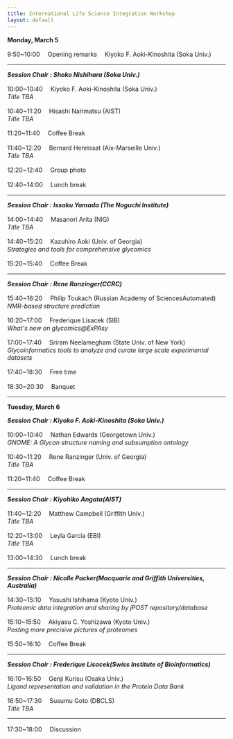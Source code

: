 ```yaml
---
title: International Life Science Integration Workshop
layout: default
---
```


**Monday, March 5**	

 9:50~10:00　 Opening remarks　 Kiyoko F. Aoki-Kinoshita (Soka Univ.)
 
*** 
***Session Chair : Shoko Nishihara (Soka Univ.)***

10:00~10:40　 Kiyoko F. Aoki-Kinoshita (Soka Univ.)  
*Title TBA*

10:40~11:20　 Hisashi Narimatsu (AIST)  
*Title TBA*

11:20~11:40　 Coffee Break 

11:40~12:20　 Bernard Henrissat (Aix-Marseille Univ.)  
*Title TBA*

12:20~12:40　 Group photo

12:40~14:00　 Lunch break				

***
***Session Chair : Issaku Yamada (The Noguchi Institute)***

14:00~14:40　 Masanori Arita (NIG)  
*Title TBA*

14:40~15:20 　Kazuhiro Aoki (Univ. of Georgia)  
*Strategies and tools for comprehensive glycomics*

15:20~15:40 　Coffee Break

***
***Session Chair : Rene Ranzinger(CCRC)***

15:40~16:20 　Philip Toukach (Russian Academy of SciencesAutomated)  
*NMR-based structure prediction*

16:20~17:00 　Frederique Lisacek (SIB)  
*What's new on glycomics@ExPAsy*

17:00~17:40 　Sriram Neelamegham (State Univ. of New York)  
*Glycoinformatics tools to analyze and curate large scale experimental datasets*
							
17:40~18:30 　Free time

18:30~20:30 　Banquet

***

**Tuesday, March 6**

***Session Chair : Kiyoko F. Aoki-Kinoshita (Soka Univ.)***

10:00~10:40 　Nathan Edwards (Georgetown Univ.)  
*GNOME: A Glycan structure naming and subsumption ontology*

10:40~11:20 　Rene Ranzinger (Univ. of Georgia)  
*Title TBA*

11:20~11:40 　Coffee Break

***
***Session Chair : Kiyohiko Angata(AIST)***

11:40~12:20 　Matthew Campbell (Griffith Univ.)  
*Title TBA*

12:20~13:00 　Leyla Garcia (EBI)  
*Title TBA*

13:00~14:30 　Lunch break

***
***Session Chair : Nicolle Packer(Macquarie and Griffith Universities, Australia)***

14:30~15:10 　Yasushi Ishihama (Kyoto Univ.)  
*Proteomic data integration and sharing by jPOST repository/database*

15:10~15:50 　Akiyasu C. Yoshizawa (Kyoto Univ.)  
*Posting more precisive pictures of proteomes*

15:50~16:10 　Coffee Break  

***
***Session Chair : Frederique Lisacek(Swiss Institute of Bioinformatics)***

16:10~16:50 　Genji Kurisu (Osaka Univ.)  
*Ligand representation and validation in the Protein Data Bank*

16:50~17:30 　Susumu Goto (DBCLS)  
*Title TBA*

***
17:30~18:00 　Discussion			
